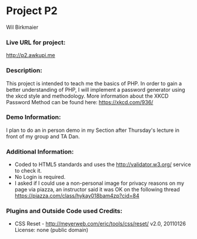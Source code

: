 # Project P2
Wil Birkmaier

### Live URL for project:
<http://p2.awkupi.me>

### Description:
This project is intended to teach me the basics of PHP.  In order to gain a better understanding of PHP, I will implement a password generator using the xkcd style and methodology. More information about the XKCD Password Method can be found here: <https://xkcd.com/936/>

### Demo Information:
I plan to do an in person demo in my Section after Thursday's lecture in front of my group and TA Dan.

### Additional Information:
+ Coded to HTML5 standards and uses the <http://validator.w3.org/> service to check it.
+ No Login is required.
+ I asked if I could use a non-personal image for privacy reasons on my page via piazza, an instructor said it was OK on the following thread <https://piazza.com/class/hykay018bam4zp?cid=84>

### Plugins and Outside Code used Credits:
+ CSS Reset -  <http://meyerweb.com/eric/tools/css/reset/> v2.0, 20110126 License: none (public domain) 
